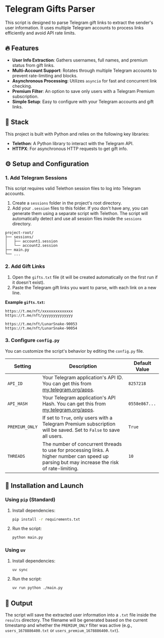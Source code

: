 # Telegram Gifts Parser

This script is designed to parse Telegram gift links to extract the sender's user information. It uses multiple Telegram accounts to process links efficiently and avoid API rate limits.

## 🔥 Features

- **User Info Extraction**: Gathers usernames, full names, and premium status from gift links.
- **Multi-Account Support**: Rotates through multiple Telegram accounts to prevent rate-limiting and blocks.
- **Asynchronous Processing**: Utilizes `asyncio` for fast and concurrent link checking.
- **Premium Filter**: An option to save only users with a Telegram Premium subscription.
- **Simple Setup**: Easy to configure with your Telegram accounts and gift links.

## 💾 Stack

This project is built with Python and relies on the following key libraries:

- **Telethon**: A Python library to interact with the Telegram API.
- **HTTPX**: For asynchronous HTTP requests to get gift info.

## ⚙️ Setup and Configuration

### 1. Add Telegram Sessions

This script requires valid Telethon session files to log into Telegram accounts.

1.  Create a `sessions` folder in the project's root directory.
2.  Add your `.session` files to this folder. If you don't have any, you can generate them using a separate script with Telethon. The script will automatically detect and use all session files inside the `sessions` directory.

```
project-root/
├── sessions/
│   ├── account1.session
│   └── account2.session
├── main.py
└── ...
```

### 2. Add Gift Links

1.  Open the `gifts.txt` file (it will be created automatically on the first run if it doesn't exist).
2.  Paste the Telegram gift links you want to parse, with each link on a new line.

**Example `gifts.txt`:**

```
https://t.me/nft/xxxxxxxxxxxxxx
https://t.me/nft/yyyyyyyyyyyyyy
```

```
https://t.me/nft/LunarSnake-90053
https://t.me/nft/LunarSnake-90054
```

### 3. Configure `config.py`

You can customize the script's behavior by editing the `config.py` file.

| Setting        | Description                                                                                                                            | Default Value |
|----------------|----------------------------------------------------------------------------------------------------------------------------------------|---------------|
| `API_ID`       | Your Telegram application's API ID. You can get this from [my.telegram.org/apps](https://my.telegram.org/apps/).                               | `8257218`     |
| `API_HASH`     | Your Telegram application's API Hash. You can get this from [my.telegram.org/apps](https://my.telegram.org/apps/).                             | `0558e867...` |
| `PREMIUM_ONLY` | If set to `True`, only users with a Telegram Premium subscription will be saved. Set to `False` to save all users.                       | `True`        |
| `THREADS`      | The number of concurrent threads to use for processing links. A higher number can speed up parsing but may increase the risk of rate-limiting. | `10`          |

## 🚀 Installation and Launch

### Using `pip` (Standard)

1.  Install dependencies:
    ```bash
    pip install -r requirements.txt
    ```
2.  Run the script:
    ```bash
    python main.py
    ```

### Using `uv`

1.  Install dependencies:
    ```bash
    uv sync
    ```
2.  Run the script:
    ```bash
    uv run python ./main.py
    ```

## 📝 Output

The script will save the extracted user information into a `.txt` file inside the `results` directory. The filename will be generated based on the current timestamp and whether the `PREMIUM_ONLY` filter was active (e.g., `users_1678886400.txt` or `users_premium_1678886400.txt`).
